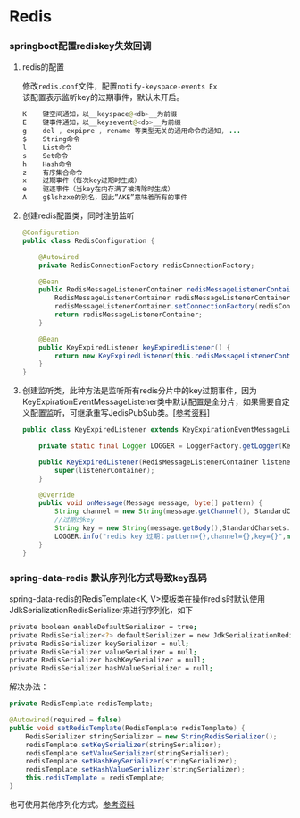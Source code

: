 # Redis



### springboot配置rediskey失效回调



1. redis的配置

    修改`redis.conf`文件，配置`notify-keyspace-events Ex`  
    该配置表示监听key的过期事件，默认未开启。  
    ```java
    K    键空间通知，以__keyspace@<db>__为前缀  
    E    键事件通知，以__keysevent@<db>__为前缀  
    g    del , expipre , rename 等类型无关的通用命令的通知, ...  
    $    String命令  
    l    List命令   
    s    Set命令  
    h    Hash命令  
    z    有序集合命令  
    x    过期事件（每次key过期时生成）  
    e    驱逐事件（当key在内存满了被清除时生成）  
    A    g$lshzxe的别名，因此”AKE”意味着所有的事件  
    ```

2. 创建redis配置类，同时注册监听
    ```java
    @Configuration
    public class RedisConfiguration {
    
        @Autowired
        private RedisConnectionFactory redisConnectionFactory;
    
        @Bean
        public RedisMessageListenerContainer redisMessageListenerContainer() {
            RedisMessageListenerContainer redisMessageListenerContainer = new RedisMessageListenerContainer();
            redisMessageListenerContainer.setConnectionFactory(redisConnectionFactory);
            return redisMessageListenerContainer;
        }
    
        @Bean
        public KeyExpiredListener keyExpiredListener() {
            return new KeyExpiredListener(this.redisMessageListenerContainer());
        }
    }
    ```



3. 创建监听类，此种方法是监听所有redis分片中的key过期事件，因为KeyExpirationEventMessageListener类中默认配置是全分片，如果需要自定义配置监听，可继承重写JedisPubSub类。[[参考资料](https://www.cnblogs.com/ruiati/p/6655949.html)]
    ```java
    public class KeyExpiredListener extends KeyExpirationEventMessageListener {

        private static final Logger LOGGER = LoggerFactory.getLogger(KeyExpiredListener.class);
    
        public KeyExpiredListener(RedisMessageListenerContainer listenerContainer) {
            super(listenerContainer);
        }
    
        @Override
        public void onMessage(Message message, byte[] pattern) {
            String channel = new String(message.getChannel(), StandardCharsets.UTF_8);
            //过期的key
            String key = new String(message.getBody(),StandardCharsets.UTF_8);
            LOGGER.info("redis key 过期：pattern={},channel={},key={}",new String(pattern),channel,key);
        }
    }
    ```

### spring-data-redis 默认序列化方式导致key乱码

spring-data-redis的RedisTemplate<K, V>模板类在操作redis时默认使用JdkSerializationRedisSerializer来进行序列化，如下  
```bash
private boolean enableDefaultSerializer = true;
private RedisSerializer<?> defaultSerializer = new JdkSerializationRedisSerializer();
private RedisSerializer keySerializer = null;
private RedisSerializer valueSerializer = null;
private RedisSerializer hashKeySerializer = null;
private RedisSerializer hashValueSerializer = null;
```
解决办法：
```java
private RedisTemplate redisTemplate;

@Autowired(required = false)
public void setRedisTemplate(RedisTemplate redisTemplate) {
    RedisSerializer stringSerializer = new StringRedisSerializer();
    redisTemplate.setKeySerializer(stringSerializer);
    redisTemplate.setValueSerializer(stringSerializer);
    redisTemplate.setHashKeySerializer(stringSerializer);
    redisTemplate.setHashValueSerializer(stringSerializer);
    this.redisTemplate = redisTemplate;
}
```
也可使用其他序列化方式。[参考资料](https://blog.csdn.net/xiaolyuh123/article/details/78682200)

